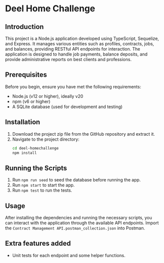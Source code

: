 # Deel Home Challenge

## Introduction

This project is a Node.js application developed using TypeScript, Sequelize, and Express. It manages various entities such as profiles, contracts, jobs, and balances, providing RESTful API endpoints for interaction. The application is designed to handle job payments, balance deposits, and provide administrative reports on best clients and professions.

## Prerequisites

Before you begin, ensure you have met the following requirements:

- Node.js (v12 or higher), ideally v20
- npm (v6 or higher)
- A SQLite database (used for development and testing)

## Installation

1. Download the project zip file from the GitHub repository and extract it.
2. Navigate to the project directory:
   ```sh
   cd deel-homechallenge
   npm install

## Running the Scripts

1. Run `npm run seed` to seed the database before running the app.
2. Run `npm start` to start the app.
3. Run `npm test` to run the tests.

## Usage

After installing the dependencies and running the necessary scripts, you can interact with the application through the available API endpoints. Import the `Contract Management API.postman_collection.json` into Postman.

## Extra features added

- Unit tests for each endpoint and some helper functions.